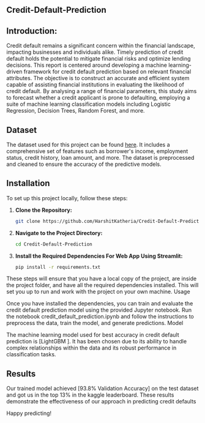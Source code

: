 ## Credit-Default-Prediction
## Introduction:
Credit default remains a significant concern within the financial landscape, impacting businesses and individuals alike. Timely prediction of credit default holds the potential to mitigate financial risks and optimize lending decisions. This report is centered around developing a machine learning-driven framework for credit default prediction based on relevant financial attributes. The objective is to construct an accurate and efficient system capable of assisting financial institutions in evaluating the likelihood of credit default. By analysing a range of financial parameters, this study aims to forecast whether a credit applicant is prone to defaulting, employing a suite of machine learning classification models including Logistic Regression, Decision Trees, Random Forest, and more.
## Dataset
The dataset used for this project can be found [here](https://www.kaggle.com/c/GiveMeSomeCredit/discussion?sort=votes). It includes a comprehensive set of features such as borrower's income, employment status, credit history, loan amount, and more. The dataset is preprocessed and cleaned to ensure the accuracy of the predictive models.
## Installation
To set up this project locally, follow these steps:

1. **Clone the Repository:**
    ```bash
    git clone https://github.com/HarshitKatheria/Credit-Default-Prediction.git
    ```

2. **Navigate to the Project Directory:**
    ```bash
    cd Credit-Default-Prediction
    ```

3. **Install the Required Dependencies For Web App Using Streamlit:**
    ```bash
    pip install -r requirements.txt
    ```

These steps will ensure that you have a local copy of the project, are inside the project folder, and have all the required dependencies installed. This will set you up to run and work with the project on your own machine.
Usage

Once you have installed the dependencies, you can train and evaluate the credit default prediction model using the provided Jupyter notebook. Run the notebook credit_default_prediction.ipynb and follow the instructions to preprocess the data, train the model, and generate predictions.
Model

The machine learning model used for best accuracy in credit default prediction is [LightGBM ]. It has been chosen due to its ability to handle complex relationships within the data and its robust performance in classification tasks.

## Results

Our trained model achieved [93.8% Validation Accuracy] on the test dataset and got us in the top 13% in the kaggle leaderboard. These results demonstrate the effectiveness of our approach in predicting credit defaults

Happy predicting!

